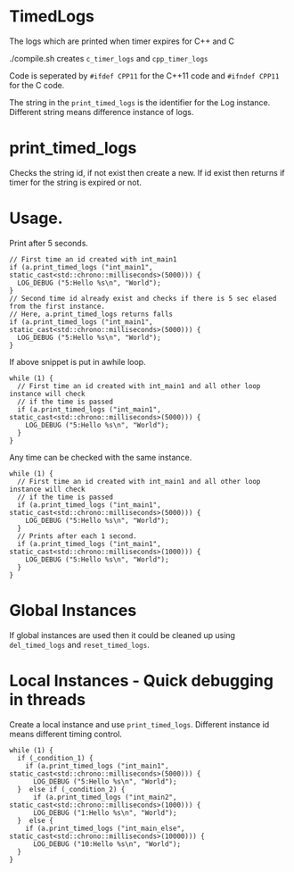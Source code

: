 TimedLogs
============
The logs which are printed when timer expires for C++ and C

./compile.sh creates `c_timer_logs` and `cpp_timer_logs`

Code is seperated by `#ifdef CPP11` for the C++11 code and `#ifndef CPP11` for the C code.

The string in the `print_timed_logs` is the identifier for the Log instance. 
Different string means difference instance of logs.

# print_timed_logs
Checks the string id, if not exist then create a new.
If id exist then returns if timer for the string is expired or not.

# Usage.

Print after 5 seconds.

```
// First time an id created with int_main1
if (a.print_timed_logs ("int_main1", static_cast<std::chrono::milliseconds>(5000))) { 
  LOG_DEBUG ("5:Hello %s\n", "World"); 
}
// Second time id already exist and checks if there is 5 sec elased from the first instance.
// Here, a.print_timed_logs returns falls
if (a.print_timed_logs ("int_main1", static_cast<std::chrono::milliseconds>(5000))) { 
  LOG_DEBUG ("5:Hello %s\n", "World"); 
}
```

If above snippet is put in  awhile loop.

```
while (1) {
  // First time an id created with int_main1 and all other loop instance will check
  // if the time is passed
  if (a.print_timed_logs ("int_main1", static_cast<std::chrono::milliseconds>(5000))) { 
    LOG_DEBUG ("5:Hello %s\n", "World"); 
  }
}
```

Any time can be checked with the same instance.
```
while (1) {
  // First time an id created with int_main1 and all other loop instance will check
  // if the time is passed
  if (a.print_timed_logs ("int_main1", static_cast<std::chrono::milliseconds>(5000))) { 
    LOG_DEBUG ("5:Hello %s\n", "World"); 
  }
  // Prints after each 1 second.
  if (a.print_timed_logs ("int_main1", static_cast<std::chrono::milliseconds>(1000))) { 
    LOG_DEBUG ("5:Hello %s\n", "World"); 
  }
}
```

# Global Instances
If global instances are used then it could be cleaned up using `del_timed_logs` and `reset_timed_logs`.

# Local Instances - Quick debugging in threads
Create a local instance and use `print_timed_logs`. Different instance id means different timing control.
```
while (1) {
  if (_condition_1) {
    if (a.print_timed_logs ("int_main1", static_cast<std::chrono::milliseconds>(5000))) { 
      LOG_DEBUG ("5:Hello %s\n", "World"); 
  }  else if (_condition_2) {
      if (a.print_timed_logs ("int_main2", static_cast<std::chrono::milliseconds>(1000))) { 
      LOG_DEBUG ("1:Hello %s\n", "World"); 
  }  else {
    if (a.print_timed_logs ("int_main_else", static_cast<std::chrono::milliseconds>(10000))) { 
      LOG_DEBUG ("10:Hello %s\n", "World"); 
  }
}
  ```



